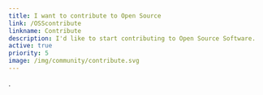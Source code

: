 ```yaml
---
title: I want to contribute to Open Source
link: /OSScontribute
linkname: Contribute
description: I'd like to start contributing to Open Source Software.
active: true
priority: 5
image: /img/community/contribute.svg
---
```

.